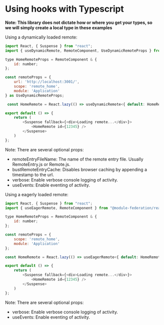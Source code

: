 # Using hooks with Typescript

**Note: This library does not dictate how or where you get your types, so we will simply create a local type in these examples**

Using a dynamically loaded remote:

```javascript
import React, { Suspense } from "react";
import { useDynamicRemote, RemoteComponent, UseDynamicRemoteProps } from "@module-federation/react";

type HomeRemoteProps = RemoteComponent & {
    id: number;
};

const remoteProps = {
    url: 'http://localhost:3001/',
    scope: 'remote_home',
    module: 'Application'
} as UseDynamicRemoteProps;

 const HomeRemote = React.lazy(() => useDynamicRemote<{ default: HomeRemoteProps }>(remoteProps));

export default () => {
    return (
        <Suspense fallback={<div>Loading remote...</div>}>
            <HomeRemote id={12345} />
        </Suspense>
    )
};
```

Note: There are several optional props:
- remoteEntryFileName: The name of the remote entry file. Usually RemoteEntry.js or Remote.js.
- bustRemoteEntryCache: Disables browser caching by appending a timestamp to the url.
- verbose: Enable verbose console logging of activity.
- useEvents: Enable eventing of activity.

Using a eagerly loaded remote:

```javascript
import React, { Suspense } from "react";
import { useEagerRemote, RemoteComponent } from "@module-federation/react";

type HomeRemoteProps = RemoteComponent & {
    id: number;
};

const remoteProps = {
    scope: 'remote_home',
    module: 'Application'
};

const HomeRemote = React.lazy(() => useEagerRemote<{ default: HomeRemoteProps }>(remoteProps));

export default () => {
    return (
        <Suspense fallback={<div>Loading remote...</div>}>
            <HomeRemote id={12345} />
        </Suspense>
    )
};
```

Note: There are several optional props:
- verbose: Enable verbose console logging of activity.
- useEvents: Enable eventing of activity.